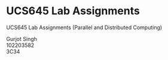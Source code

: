 # UCS645 Lab Assignments
UCS645 Lab Assignments
(Parallel and Distributed Computing)

Gurjot Singh  
102203582  
3C34
